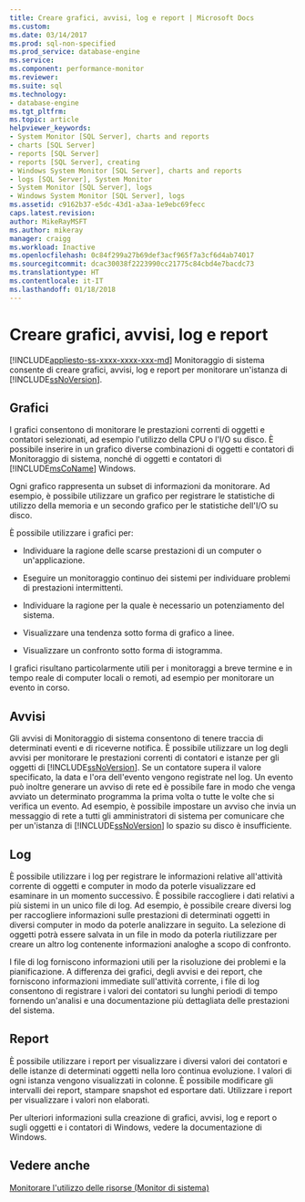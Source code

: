 ```yaml
---
title: Creare grafici, avvisi, log e report | Microsoft Docs
ms.custom: 
ms.date: 03/14/2017
ms.prod: sql-non-specified
ms.prod_service: database-engine
ms.service: 
ms.component: performance-monitor
ms.reviewer: 
ms.suite: sql
ms.technology:
- database-engine
ms.tgt_pltfrm: 
ms.topic: article
helpviewer_keywords:
- System Monitor [SQL Server], charts and reports
- charts [SQL Server]
- reports [SQL Server]
- reports [SQL Server], creating
- Windows System Monitor [SQL Server], charts and reports
- logs [SQL Server], System Monitor
- System Monitor [SQL Server], logs
- Windows System Monitor [SQL Server], logs
ms.assetid: c9162b37-e5dc-43d1-a3aa-1e9ebc69fecc
caps.latest.revision: 
author: MikeRayMSFT
ms.author: mikeray
manager: craigg
ms.workload: Inactive
ms.openlocfilehash: 0c84f299a27b69def3acf965f7a3cf6d4ab74017
ms.sourcegitcommit: dcac30038f2223990cc21775c84cbd4e7bacdc73
ms.translationtype: HT
ms.contentlocale: it-IT
ms.lasthandoff: 01/18/2018
---
```

# <a name="create-charts-alerts-logs-and-reports"></a>Creare grafici, avvisi, log e report
[!INCLUDE[appliesto-ss-xxxx-xxxx-xxx-md](../../includes/appliesto-ss-xxxx-xxxx-xxx-md.md)] Monitoraggio di sistema consente di creare grafici, avvisi, log e report per monitorare un'istanza di [!INCLUDE[ssNoVersion](../../includes/ssnoversion-md.md)].  
  
## <a name="charts"></a>Grafici  
 I grafici consentono di monitorare le prestazioni correnti di oggetti e contatori selezionati, ad esempio l'utilizzo della CPU o l'I/O su disco. È possibile inserire in un grafico diverse combinazioni di oggetti e contatori di Monitoraggio di sistema, nonché di oggetti e contatori di [!INCLUDE[msCoName](../../includes/msconame-md.md)] Windows.  
  
 Ogni grafico rappresenta un subset di informazioni da monitorare. Ad esempio, è possibile utilizzare un grafico per registrare le statistiche di utilizzo della memoria e un secondo grafico per le statistiche dell'I/O su disco.  
  
 È possibile utilizzare i grafici per:  
  
-   Individuare la ragione delle scarse prestazioni di un computer o un'applicazione.  
  
-   Eseguire un monitoraggio continuo dei sistemi per individuare problemi di prestazioni intermittenti.  
  
-   Individuare la ragione per la quale è necessario un potenziamento del sistema.  
  
-   Visualizzare una tendenza sotto forma di grafico a linee.  
  
-   Visualizzare un confronto sotto forma di istogramma.  
  
 I grafici risultano particolarmente utili per i monitoraggi a breve termine e in tempo reale di computer locali o remoti, ad esempio per monitorare un evento in corso.  
  
## <a name="alerts"></a>Avvisi  
 Gli avvisi di Monitoraggio di sistema consentono di tenere traccia di determinati eventi e di riceverne notifica. È possibile utilizzare un log degli avvisi per monitorare le prestazioni correnti di contatori e istanze per gli oggetti di [!INCLUDE[ssNoVersion](../../includes/ssnoversion-md.md)]. Se un contatore supera il valore specificato, la data e l'ora dell'evento vengono registrate nel log. Un evento può inoltre generare un avviso di rete ed è possibile fare in modo che venga avviato un determinato programma la prima volta o tutte le volte che si verifica un evento. Ad esempio, è possibile impostare un avviso che invia un messaggio di rete a tutti gli amministratori di sistema per comunicare che per un'istanza di [!INCLUDE[ssNoVersion](../../includes/ssnoversion-md.md)] lo spazio su disco è insufficiente.  
  
## <a name="logs"></a>Log  
 È possibile utilizzare i log per registrare le informazioni relative all'attività corrente di oggetti e computer in modo da poterle visualizzare ed esaminare in un momento successivo. È possibile raccogliere i dati relativi a più sistemi in un unico file di log. Ad esempio, è possibile creare diversi log per raccogliere informazioni sulle prestazioni di determinati oggetti in diversi computer in modo da poterle analizzare in seguito. La selezione di oggetti potrà essere salvata in un file in modo da poterla riutilizzare per creare un altro log contenente informazioni analoghe a scopo di confronto.  
  
 I file di log forniscono informazioni utili per la risoluzione dei problemi e la pianificazione. A differenza dei grafici, degli avvisi e dei report, che forniscono informazioni immediate sull'attività corrente, i file di log consentono di registrare i valori dei contatori su lunghi periodi di tempo fornendo un'analisi e una documentazione più dettagliata delle prestazioni del sistema.  
  
## <a name="reports"></a>Report  
 È possibile utilizzare i report per visualizzare i diversi valori dei contatori e delle istanze di determinati oggetti nella loro continua evoluzione. I valori di ogni istanza vengono visualizzati in colonne. È possibile modificare gli intervalli dei report, stampare snapshot ed esportare dati. Utilizzare i report per visualizzare i valori non elaborati.  
  
 Per ulteriori informazioni sulla creazione di grafici, avvisi, log e report o sugli oggetti e i contatori di Windows, vedere la documentazione di Windows.  
  
## <a name="see-also"></a>Vedere anche  
 [Monitorare l'utilizzo delle risorse &#40;Monitor di sistema&#41;](../../relational-databases/performance-monitor/monitor-resource-usage-system-monitor.md)  
  
  
